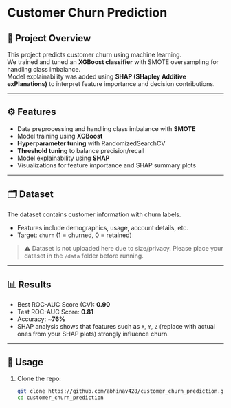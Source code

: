 # Customer Churn Prediction

## 📌 Project Overview
This project predicts customer churn using machine learning.  
We trained and tuned an **XGBoost classifier** with SMOTE oversampling for handling class imbalance.  
Model explainability was added using **SHAP (SHapley Additive exPlanations)** to interpret feature importance and decision contributions.

---

## ⚙️ Features
- Data preprocessing and handling class imbalance with **SMOTE**
- Model training using **XGBoost**
- **Hyperparameter tuning** with RandomizedSearchCV
- **Threshold tuning** to balance precision/recall
- Model explainability using **SHAP**
- Visualizations for feature importance and SHAP summary plots

---

## 🗂️ Dataset
The dataset contains customer information with churn labels.  
- Features include demographics, usage, account details, etc.  
- Target: `churn` (1 = churned, 0 = retained)

> ⚠️ Dataset is not uploaded here due to size/privacy. Please place your dataset in the `/data` folder before running.

---

## 📊 Results
- Best ROC-AUC Score (CV): **0.90**
- Test ROC-AUC Score: **0.81**
- Accuracy: ~**76%**
- SHAP analysis shows that features such as `X`, `Y`, `Z` (replace with actual ones from your SHAP plots) strongly influence churn.

---

## 🚀 Usage
1. Clone the repo:
   ```bash
   git clone https://github.com/abhinav428/customer_churn_prediction.git
   cd customer_churn_prediction
